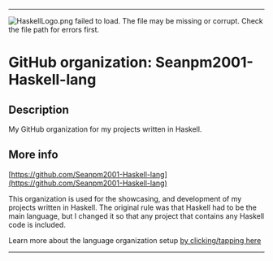 
***

![HaskellLogo.png failed to load. The file may be missing or corrupt. Check the file path for errors first.](/AdditionalInfo/1/Seanpm2001-Haskell-lang/HaskellLogo.png)

# GitHub organization: Seanpm2001-Haskell-lang

## Description

My GitHub organization for my projects written in Haskell.

## More info

[https://github.com/Seanpm2001-Haskell-lang](https://github.com/Seanpm2001-Haskell-lang)

This organization is used for the showcasing, and development of my projects written in Haskell. The original rule was that Haskell had to be the main language, but I changed it so that any project that contains any Haskell code is included.

Learn more about the language organization setup [by clicking/tapping here](/AdditionalInfo/LanguageOrgs/README.md)

***

